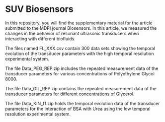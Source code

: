 # SUV Biosensors
In this repository, you will find the supplementary material for the article submitted to the MDPI journal Biosensors. In this article, we measured the changes in the behavior of resonant ultrasonic transducers when interacting with different biofluids.

The files named FL_XXX.csv contain 300 data sets showing the temporal evolution of the transducer parameters with the high temporal resolution experimental system.

The file Data_PEG_REP.zip includes the repeated measurement data of the transducer parameters for various concentrations of Polyethylene Glycol 8000.

The file Data_GIL_REP.zip contains the repeated measurement data of the transducer parameters for different concentrations of Glycerol.

The file Data_KIN_f1.zip holds the temporal evolution data of the transducer parameters for the interaction of BSA with Urea using the low temporal resolution experimental system.
